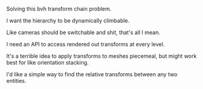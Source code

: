 Solving this bvh transform chain problem.

I want the hierarchy to be dynamically climbable.

Like cameras should be switchable and shit, that's all I mean.

I need an API to access rendered out transforms at every level.

It's a terrible idea to apply transforms to meshes piecemeal, but might work best for like orientation stacking.

I'd like a simple way to find the relative transforms between any two entities.